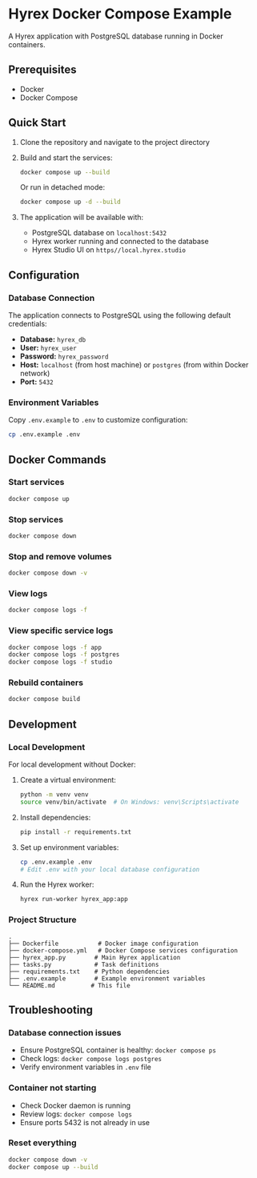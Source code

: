 # Hyrex Docker Compose Example

A Hyrex application with PostgreSQL database running in Docker containers.

## Prerequisites

- Docker
- Docker Compose

## Quick Start

1. Clone the repository and navigate to the project directory

2. Build and start the services:
   ```bash
   docker compose up --build
   ```

   Or run in detached mode:
   ```bash
   docker compose up -d --build
   ```

3. The application will be available with:
   - PostgreSQL database on `localhost:5432`
   - Hyrex worker running and connected to the database
   - Hyrex Studio UI on `https//local.hyrex.studio`

## Configuration

### Database Connection

The application connects to PostgreSQL using the following default credentials:
- **Database:** `hyrex_db`
- **User:** `hyrex_user`
- **Password:** `hyrex_password`
- **Host:** `localhost` (from host machine) or `postgres` (from within Docker network)
- **Port:** `5432`

### Environment Variables

Copy `.env.example` to `.env` to customize configuration:
```bash
cp .env.example .env
```

## Docker Commands

### Start services
```bash
docker compose up
```

### Stop services
```bash
docker compose down
```

### Stop and remove volumes
```bash
docker compose down -v
```

### View logs
```bash
docker compose logs -f
```

### View specific service logs
```bash
docker compose logs -f app
docker compose logs -f postgres
docker compose logs -f studio
```

### Rebuild containers
```bash
docker compose build
```

## Development

### Local Development

For local development without Docker:

1. Create a virtual environment:
   ```bash
   python -m venv venv
   source venv/bin/activate  # On Windows: venv\Scripts\activate
   ```

2. Install dependencies:
   ```bash
   pip install -r requirements.txt
   ```

3. Set up environment variables:
   ```bash
   cp .env.example .env
   # Edit .env with your local database configuration
   ```

4. Run the Hyrex worker:
   ```bash
   hyrex run-worker hyrex_app:app
   ```

### Project Structure

```
.
├── Dockerfile           # Docker image configuration
├── docker-compose.yml   # Docker Compose services configuration
├── hyrex_app.py        # Main Hyrex application
├── tasks.py            # Task definitions
├── requirements.txt    # Python dependencies
├── .env.example        # Example environment variables
└── README.md          # This file
```

## Troubleshooting

### Database connection issues
- Ensure PostgreSQL container is healthy: `docker compose ps`
- Check logs: `docker compose logs postgres`
- Verify environment variables in `.env` file

### Container not starting
- Check Docker daemon is running
- Review logs: `docker compose logs`
- Ensure ports 5432 is not already in use

### Reset everything
```bash
docker compose down -v
docker compose up --build
```